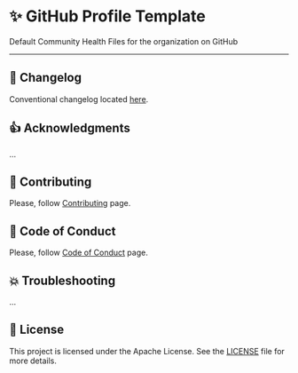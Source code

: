 # ✨ GitHub Profile Template

Default Community Health Files for the organization on GitHub

---

<a name="changelog"></a>

## 📆 Changelog

Conventional changelog located [here](CHANGELOG.md).

<a name="acknowledgments"></a>

## 👍 Acknowledgments

...

<a name="contributing"></a>

## 🙏 Contributing

Please, follow [Contributing](.github/CONTRIBUTING.md) page.

<a name="codeofconduct"></a>

## 📙 Code of Conduct

Please, follow [Code of Conduct](.github/CODE_OF_CONDUCT.md) page.

<a name="troubleshooting"></a>

## 💥 Troubleshooting

...

## 📑 License

This project is licensed under the Apache License. See the [LICENSE](LICENSE) file for more details.
